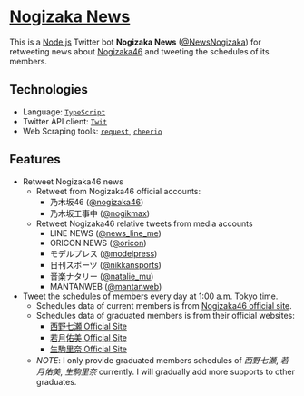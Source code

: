 # [Nogizaka News](https://twitter.com/NewsNogizaka)

This is a [Node.js](https://nodejs.org/en/) Twitter bot **Nogizaka News** ([@NewsNogizaka](https://twitter.com/NewsNogizaka)) for retweeting news about [Nogizaka46](https://www.wikiwand.com/ja/%E4%B9%83%E6%9C%A8%E5%9D%8246) and tweeting the schedules of its members.

## Technologies

* Language: [`TypeScript`](https://www.typescriptlang.org/)
* Twitter API client: [`Twit`](https://github.com/ttezel/twit)
* Web Scraping tools: [`request`](https://github.com/request/request), [`cheerio`](https://github.com/cheeriojs/cheerio)

## Features

* Retweet Nogizaka46 news
  * Retweet from Nogizaka46 official accounts:
    * 乃木坂46 ([@nogizaka46](https://twitter.com/nogizaka46))
    * 乃木坂工事中 ([@nogikmax](https://twitter.com/nogikmax))
  * Retweet Nogizaka46 relative tweets from media accounts
    * LINE NEWS ([@news_line_me](https://twitter.com/news_line_me))
    * ORICON NEWS ([@oricon](https://twitter.com/oricon))
    * モデルプレス ([@modelpress](https://twitter.com/modelpress))
    * 日刊スポーツ ([@nikkansports](https://twitter.com/nikkansports))
    * 音楽ナタリー ([@natalie_mu](https://twitter.com/natalie_mu))
    * MANTANWEB ([@mantanweb](https://twitter.com/mantanweb))
* Tweet the schedules of members every day at 1:00 a.m. Tokyo time.
  * Schedules data of current members is from [Nogizaka46 official site](http://www.nogizaka46.com/).
  * Schedules data of graduated members is from their official websites:
    * [西野七瀬 Official Site](https://nishinonanase.com/)
    * [若月佑美 Official Site](https://wakatsukiyumi.jp/)
    * [生駒里奈 Official Site](https://ikomarina.com/)
  * *NOTE*: I only provide graduated members schedules of *西野七瀬*, *若月佑美*, *生駒里奈* currently. I will gradually add more supports to other graduates.
